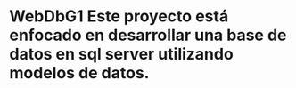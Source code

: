 # WebDbG1 Este proyecto está enfocado en desarrollar una base de datos en sql server utilizando modelos de datos.
